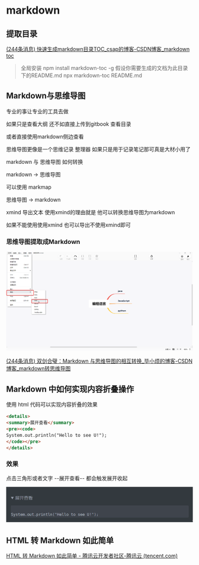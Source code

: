 # markdown

## 提取目录

[(244条消息) 快速生成markdown目录TOC_csap的博客-CSDN博客_markdown toc](https://blog.csdn.net/qq_25760623/article/details/107739436)

> 全局安装 
> npm install markdown-toc -g
> 假设你需要生成的文档为此目录下的README.md
> npx markdown-toc README.md

## Markdown与思维导图

专业的事让专业的工具去做

如果只是查看大纲 还不如直接上传到gitbook 查看目录

或者直接使用markdown侧边查看

思维导图更像是一个思维记录 整理器 如果只是用于记录笔记那可真是大材小用了

markdown 与 思维导图 如何转换

markdown -> 思维导图

可以使用 markmap

思维导图 -> markdown

xmind 导出文本 使用xmind的理由就是 他可以转换思维导图为markdown 

如果不能使用使用xmind 也可以导出不使用xmind即可

### 思维导图提取成Markdown

![](https://raw.githubusercontent.com/HongXiaoHong/images/main/docker/XMind_ZEN_bJbo3aLInv.png)

[(244条消息) 双剑合璧：Markdown 与思维导图的相互转换_毕小烦的博客-CSDN博客_markdown转思维导图](https://blog.csdn.net/wirelessqa/article/details/105673201)

## Markdown 中如何实现内容折叠操作

使用 html 代码可以实现内容折叠的效果

```html
<details>
<summary>展开查看</summary>
<pre><code>
System.out.println("Hello to see U!");
</code></pre>
</details>
```

### 效果

点击三角形或者文字 --展开查看-- 都会触发展开收起

![](https://raw.githubusercontent.com/HongXiaoHong/images/main/python/MarkText_EJSZcqOKyS.gif)

## HTML 转 Markdown 如此简单

[HTML 转 Markdown 如此简单 - 腾讯云开发者社区-腾讯云 (tencent.com)](https://cloud.tencent.com/developer/article/1968484)